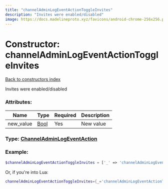 ```yaml
---
title: "channelAdminLogEventActionToggleInvites"
description: "Invites were enabled/disabled"
image: https://docs.madelineproto.xyz/favicons/android-chrome-256x256.png
---
```

# Constructor: channelAdminLogEventActionToggleInvites  
[Back to constructors index](index.md)



Invites were enabled/disabled

### Attributes:

| Name     |    Type       | Required | Description |
|----------|---------------|----------|-------------|
|new\_value|[Bool](../types/Bool.md) | Yes|New value|



### Type: [ChannelAdminLogEventAction](../types/ChannelAdminLogEventAction.md)


### Example:

```php
$channelAdminLogEventActionToggleInvites = ['_' => 'channelAdminLogEventActionToggleInvites', 'new_value' => Bool];
```  


Or, if you're into Lua:

```lua
channelAdminLogEventActionToggleInvites={_='channelAdminLogEventActionToggleInvites', new_value=Bool}

```


